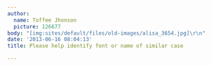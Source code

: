 ```yaml
---
author:
  name: Toffee Jhonson
  picture: 126677
body: "[img:sites/default/files/old-images/alisa_3654.jpg]\r\n"
date: '2013-06-16 08:04:13'
title: Please help identify font or name of similar case

---
```

